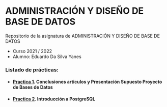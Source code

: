 # ADMINISTRACIÓN Y DISEÑO DE BASE DE DATOS
Repositorio de la asignatura de ADMINISTRACIÓN Y DISEÑO DE BASE DE DATOS
- Curso 2021 / 2022
- Alumno: Eduardo Da Silva Yanes

### Listado de prácticas:
- #### [Practica 1](https://github.com/EduardoSY/ADBD_21-22_ULL/tree/main/Practica1). Conclusiones articulos y Presentación Supuesto Proyecto de Bases de Datos
- #### [Practica 2](https://github.com/EduardoSY/ADBD_21-22_ULL/tree/main/Practica2). Introducción a PostgreSQL
